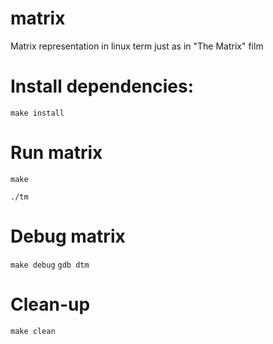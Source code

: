 # matrix
Matrix representation in linux term just as in "The Matrix" film

# Install dependencies:
`make install`

# Run matrix
`make`

`./tm`

# Debug matrix

`make debug`
`gdb dtm`

# Clean-up
`make clean`
